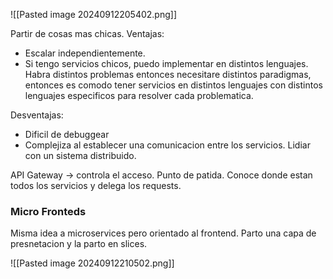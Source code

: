 
![[Pasted image 20240912205402.png]]

Partir de cosas mas chicas.
Ventajas: 
* Escalar independientemente.
* Si tengo servicios chicos, puedo implementar en distintos lenguajes. Habra distintos problemas entonces necesitare distintos paradigmas, entonces es comodo tener servicios en distintos lenguajes con distintos lenguajes especificos para resolver cada problematica. 


Desventajas: 
*  Dificil de debuggear
* Complejiza al establecer una comunicacion entre los servicios. Lidiar con un sistema distribuido. 


API Gateway -> controla el acceso. Punto de patida. Conoce donde estan todos los servicios y delega los requests.



### Micro Fronteds

Misma idea a microservices pero orientado al frontend. Parto una capa de presnetacion y la parto en slices.

![[Pasted image 20240912210502.png]]

